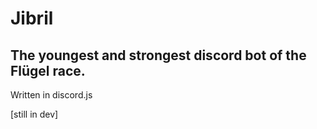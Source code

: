 # Jibril
## The youngest and strongest discord bot of the Flügel race.

Written in discord.js

[still in dev]